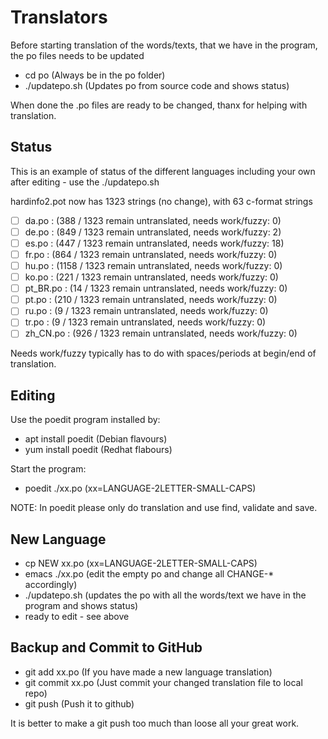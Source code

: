 Translators
===========

Before starting translation of the words/texts, that we have in the program, the po files
needs to be updated
 - cd po            (Always be in the po folder)
 - ./updatepo.sh    (Updates po from source code and shows status)

When done the .po files are ready to be changed, thanx for helping with translation.


Status
------
This is an example of status of the different languages including your own after
editing - use the ./updatepo.sh

hardinfo2.pot now has 1323 strings (no change), with 63 c-format strings
- [ ] da.po : (388 / 1323 remain untranslated, needs work/fuzzy: 0)
- [ ] de.po : (849 / 1323 remain untranslated, needs work/fuzzy: 2)
- [ ] es.po : (447 / 1323 remain untranslated, needs work/fuzzy: 18)
- [ ] fr.po : (864 / 1323 remain untranslated, needs work/fuzzy: 0)
- [ ] hu.po : (1158 / 1323 remain untranslated, needs work/fuzzy: 0)
- [ ] ko.po : (221 / 1323 remain untranslated, needs work/fuzzy: 0)
- [ ] pt_BR.po : (14 / 1323 remain untranslated, needs work/fuzzy: 0)
- [ ] pt.po : (210 / 1323 remain untranslated, needs work/fuzzy: 0)
- [ ] ru.po : (9 / 1323 remain untranslated, needs work/fuzzy: 0)
- [ ] tr.po : (9 / 1323 remain untranslated, needs work/fuzzy: 0)
- [ ] zh_CN.po : (926 / 1323 remain untranslated, needs work/fuzzy: 0)

Needs work/fuzzy typically has to do with spaces/periods at begin/end of translation.


Editing
-------
Use the poedit program installed by:
 - apt install poedit  (Debian flavours)
 - yum install poedit  (Redhat flabours)

Start the program:
 - poedit ./xx.po   (xx=LANGUAGE-2LETTER-SMALL-CAPS)

NOTE: In poedit please only do translation and use find, validate and save.


New Language
------------
 - cp NEW xx.po  (xx=LANGUAGE-2LETTER-SMALL-CAPS)
 - emacs ./xx.po    (edit the empty po and change all CHANGE-* accordingly)
 - ./updatepo.sh    (updates the po with all the words/text we have in the program and shows status)
 - ready to edit - see above


Backup and Commit to GitHub
---------------------------
 - git add xx.po    (If you have made a new language translation)
 - git commit xx.po (Just commit your changed translation file to local repo)
 - git push         (Push it to github)

It is better to make a git push too much than loose all your great work.

